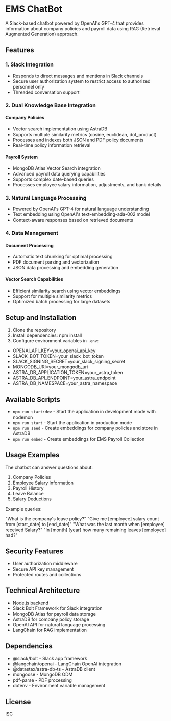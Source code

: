 # EMS ChatBot

A Slack-based chatbot powered by OpenAI's GPT-4 that provides information about company policies and payroll data using RAG (Retrieval Augmented Generation) approach.

## Features

### 1. Slack Integration
- Responds to direct messages and mentions in Slack channels
- Secure user authorization system to restrict access to authorized personnel only
- Threaded conversation support

### 2. Dual Knowledge Base Integration

#### Company Policies
- Vector search implementation using AstraDB
- Supports multiple similarity metrics (cosine, euclidean, dot_product)
- Processes and indexes both JSON and PDF policy documents
- Real-time policy information retrieval

#### Payroll System
- MongoDB Atlas Vector Search integration
- Advanced payroll data querying capabilities
- Supports complex date-based queries
- Processes employee salary information, adjustments, and bank details

### 3. Natural Language Processing
- Powered by OpenAI's GPT-4 for natural language understanding
- Text embedding using OpenAI's text-embedding-ada-002 model
- Context-aware responses based on retrieved documents

### 4. Data Management

#### Document Processing
- Automatic text chunking for optimal processing
- PDF document parsing and vectorization
- JSON data processing and embedding generation

#### Vector Search Capabilities
- Efficient similarity search using vector embeddings
- Support for multiple similarity metrics
- Optimized batch processing for large datasets

## Setup and Installation

1. Clone the repository
2. Install dependencies: npm install
3. Configure environment variables in `.env`:

- OPENAI_API_KEY=your_openai_api_key
- SLACK_BOT_TOKEN=your_slack_bot_token
- SLACK_SIGNING_SECRET=your_slack_signing_secret
- MONGODB_URI=your_mongodb_uri
- ASTRA_DB_APPLICATION_TOKEN=your_astra_token
- ASTRA_DB_API_ENDPOINT=your_astra_endpoint
- ASTRA_DB_NAMESPACE=your_astra_namespace


## Available Scripts

- `npm run start:dev` - Start the application in development mode with nodemon
- `npm run start` - Start the application in production mode
- `npm run seed` - Create embeddings for company policies and store in AstraDB
- `npm run embed` - Create embeddings for EMS Payroll Collection

## Usage Examples

The chatbot can answer questions about:
1. Company Policies
2. Employee Salary Information
3. Payroll History
4. Leave Balance
5. Salary Deductions

Example queries:

"What is the company's leave policy?"
"Give me [employee] salary count from [start_date] to [end_date]"
"What was the last month when [employee] received Salary?"
"In [month] [year] how many remaining leaves [employee] had?"



## Security Features

- User authorization middleware
- Secure API key management
- Protected routes and collections

## Technical Architecture

- Node.js backend
- Slack Bolt Framework for Slack integration
- MongoDB Atlas for payroll data storage
- AstraDB for company policy storage
- OpenAI API for natural language processing
- LangChain for RAG implementation

## Dependencies

- @slack/bolt - Slack app framework
- @langchain/openai - LangChain OpenAI integration
- @datastax/astra-db-ts - AstraDB client
- mongoose - MongoDB ODM
- pdf-parse - PDF processing
- dotenv - Environment variable management

## License

ISC
